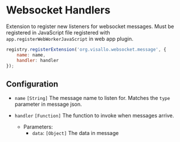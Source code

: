 
# Websocket Handlers

Extension to register new listeners for websocket messages. Must be registered in JavaScript file registered with `app.registerWebWorkerJavaScript` in web app plugin.

```js
registry.registerExtension('org.visallo.websocket.message', {
    name: name,
    handler: handler
});
```

## Configuration

* `name` `[String]` The message name to listen for. Matches the `type` parameter in message json.
* `handler` `[Function]` The function to invoke when messages arrive.

    * Parameters:
        * `data`: `[Object]` The data in message
    

